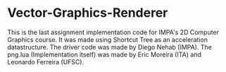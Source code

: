 # Vector-Graphics-Renderer
This is the last assignment implementation code for IMPA's 2D Computer Graphics course. It was made using Shortcut Tree as an acceleration datastructure.
The driver code was made by Diego Nehab (IMPA).
The png.lua (Implementation itself) was made by Eric Moreira (ITA) and Leonardo Ferreira (UFSC).
